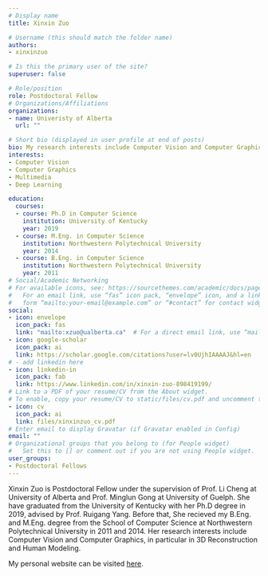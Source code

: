 ```yaml
---
# Display name
title: Xinxin Zuo

# Username (this should match the folder name)
authors:
- xinxinzuo

# Is this the primary user of the site?
superuser: false

# Role/position
role: Postdoctoral Fellow
# Organizations/Affiliations
organizations:
- name: Univeristy of Alberta
  url: ""

# Short bio (displayed in user profile at end of posts)
bio: My research interests include Computer Vision and Computer Graphics, in particular in 3D Reconstruction and Human Modeling.
interests:
- Computer Vision
- Computer Graphics
- Multimedia
- Deep Learning

education:
  courses:
  - course: Ph.D in Computer Science
    institution: University of Kentucky
    year: 2019
  - course: M.Eng. in Computer Science
    institution: Northwestern Polytechnical University
    year: 2014
  - course: B.Eng. in Computer Science
    institution: Northwestern Polytechnical University
    year: 2011
# Social/Academic Networking
# For available icons, see: https://sourcethemes.com/academic/docs/page-builder/#icons
#   For an email link, use “fas” icon pack, “envelope” icon, and a link in the
#   form “mailto:your-email@example.com” or “#contact” for contact widget.
social:
- icon: envelope
  icon_pack: fas
  link: "mailto:xzuo@ualberta.ca"  # For a direct email link, use “mailto:test@example.org”.
- icon: google-scholar
  icon_pack: ai
  link: https://scholar.google.com/citations?user=lv0UjhIAAAAJ&hl=en
# - add linkedin here
- icon: linkedin-in
  icon_pack: fab
  link: https://www.linkedin.com/in/xinxin-zuo-898419199/
# Link to a PDF of your resume/CV from the About widget.
# To enable, copy your resume/CV to static/files/cv.pdf and uncomment the lines below.
- icon: cv
  icon_pack: ai
  link: files/xinxinzuo_cv.pdf
# Enter email to display Gravatar (if Gravatar enabled in Config)
email: ""
# Organizational groups that you belong to (for People widget)
#   Set this to [] or comment out if you are not using People widget.
user_groups:
- Postdoctoral Fellows
---
```

Xinxin Zuo is Postdoctoral Fellow under the supervision of Prof. Li Cheng at University of Alberta and Prof. Minglun Gong at University of Guelph. She have graduated from the University of Kentucky with her Ph.D degree in 2019, advised by Prof. Ruigang Yang. Before that, She recieved my B.Eng. and M.Eng. degree from the School of Computer Science at Northwestern Polytechnical University in 2011 and 2014. Her research interests include Computer Vision and Computer Graphics, in particular in 3D Reconstruction and Human Modeling.

My personal website can be visited [here](https://sites.google.com/site/xinxinzuohome/).